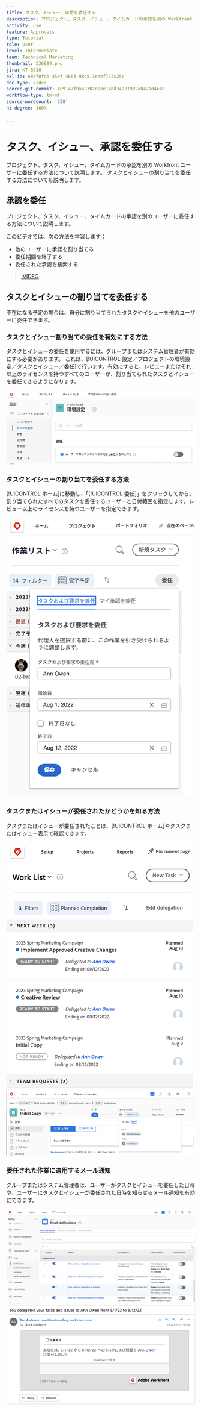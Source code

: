 ```yaml
---
title: タスク、イシュー、承認を委任する
description: プロジェクト、タスク、イシュー、タイムカードの承認を別の Workfront ユーザーに委任する方法について説明します。 タスクとイシューの割り当てを委任する方法についても説明します。
activity: use
feature: Approvals
type: Tutorial
role: User
level: Intermediate
team: Technical Marketing
thumbnail: 336094.png
jira: KT-8810
exl-id: e89f0fdb-45ef-46b3-9845-3eebf774c25c
doc-type: video
source-git-commit: 409147f9a62302d28e14b834981992a0421d4e4b
workflow-type: tm+mt
source-wordcount: '328'
ht-degree: 100%

---
```


# タスク、イシュー、承認を委任する

プロジェクト、タスク、イシュー、タイムカードの承認を別の Workfront ユーザーに委任する方法について説明します。 タスクとイシューの割り当てを委任する方法についても説明します。

## 承認を委任

プロジェクト、タスク、イシュー、タイムカードの承認を別のユーザーに委任する方法について説明します。

このビデオでは、次の方法を学習します：

* 他のユーザーに承認を割り当てる
* 委任期間を終了する
* 委任された承認を検索する

>[!VIDEO](https://video.tv.adobe.com/v/336094/?quality=12&learn=on)

<!---
learn more URLS
Delegate approval request
--->

## タスクとイシューの割り当てを委任する

不在になる予定の場合は、自分に割り当てられたタスクやイシューを他のユーザーに委任できます。

### タスクとイシュー割り当ての委任を有効にする方法

タスクとイシューの委任を使用するには、グループまたはシステム管理者が有効にする必要があります。 これは、[!UICONTROL 設定／プロジェクトの環境設定／タスクとイシュー／委任]で行います。有効にすると、レビューまたはそれ以上のライセンスを持つすべてのユーザーが、割り当てられたタスクとイシューを委任できるようになります。

![委任の[!UICONTROL 設定]環境設定を示すスクリーンショット](assets/delegation-1.png)

### タスクとイシューの割り当てを委任する方法

[!UICONTROL ホーム]に移動し、「[!UICONTROL 委任]」をクリックしてから、割り当てられたすべてのタスクを委任するユーザーと日付範囲を指定します。レビュー以上のライセンスを持つユーザーを指定できます。

![[!UICONTROL ホームの「委任」タブを示すスクリーンショット]](assets/delegation-2.png)

### タスクまたはイシューが委任されたかどうかを知る方法

タスクまたはイシューが委任されたことは、[!UICONTROL ホーム]やタスクまたはイシュー表示で確認できます。

![ホームで委任されたタスク割り当てを示すスクリーンショット](assets/delegation-4.png)
![タスクビューで委任されたタスクの割り当てを示すスクリーンショット](assets/delegation-3.png)

### 委任された作業に適用するメール通知

グループまたはシステム管理者は、ユーザーがタスクとイシューを委任した日時や、ユーザーにタスクとイシューが委任された日時を知らせるメール通知を有効にできます。

![委任の[!UICONTROL 設定]メール通知オプションを示すスクリーンショット](assets/delegation-5.png)
![作業委任メールを示すスクリーンショット](assets/delegation-6.png)
